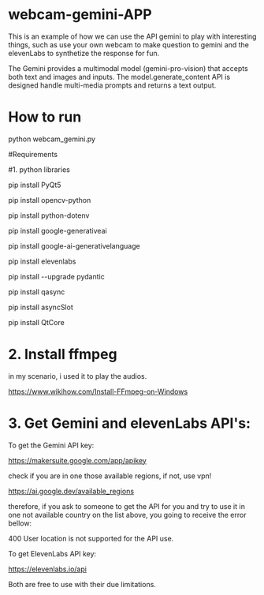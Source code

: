 # webcam-gemini-APP
This is an example of how we can use the API gemini to play with interesting things, such as use your own webcam to make question to gemini and the elevenLabs to synthetize the response for fun.

The Gemini provides a multimodal model (gemini-pro-vision) that accepts both text and images and inputs. The model.generate_content API is designed handle multi-media prompts and returns a text output.

# How to run

python webcam_gemini.py

#Requirements

#1. python libraries

pip install PyQt5

pip install opencv-python

pip install python-dotenv

pip install google-generativeai

pip install google-ai-generativelanguage

pip install elevenlabs

pip install --upgrade pydantic

pip install qasync

pip install asyncSlot

pip install QtCore

# 2. Install ffmpeg

in my scenario, i used it to play the audios.

https://www.wikihow.com/Install-FFmpeg-on-Windows

# 3. Get Gemini and elevenLabs API's:

To get the Gemini API key:

https://makersuite.google.com/app/apikey

check if you are in one those available regions, if not, use vpn!

https://ai.google.dev/available_regions

therefore, if you ask to someone to get the API for you and try to use it in one not available country on the list above, you going to receive the error bellow:

400 User location is not supported for the API use.

To get ElevenLabs API key:

https://elevenlabs.io/api

Both are free to use with their due limitations. 

